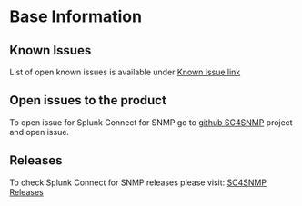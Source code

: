 # Base Information

## Known Issues
List of open known issues is available under [Known issue link](https://github.com/splunk/splunk-connect-for-snmp/issues?q=is%3Aopen+is%3Aissue+label%3A%22known+issue%22)

## Open issues to the product
To open issue for Splunk Connect for SNMP go to [github SC4SNMP](https://github.com/splunk/splunk-connect-for-snmp/issues)
project and open issue.   

## Releases
To check Splunk Connect for SNMP releases please visit: [SC4SNMP Releases](https://github.com/splunk/splunk-connect-for-snmp/releases)
 
 
  
